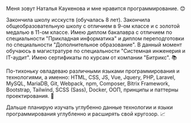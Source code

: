 Меня зовут Наталья Каукенова и мне нравится программирование. :blush:

Закончила школу исскуств (обучалась 8 лет). Закончила общеобразовательную школу с отличием в 9-ом классе и с золотой медалью в 11-ом классе. Имею диплом бакалавра с отличием по специальности "Прикладная информатика" и диплом переподготовки по специальности "Дополнительное образование". В данный момент обучаюсь в магистратуре по специальности "Системная инженерия и IT-аудит". Имею сертификаты по курсам от компании "Битрикс". :books: 

По-тихоньку овладеваю различными языками программирования и технологиями, а именно: HTML, CSS, JS, Vue, Jquery, PHP, Laravel, MySQL, MariaDB, Git, Webpack, npm, Composer, Bitrix Framework, Bootstrap, Tailwind, SCSS (Sass), Docker, ООП, принципы и паттерны проектирования. :100:

Дальше планирую изучать углубенно данные технологии и языки программирования углубленно и расширять свой кругозор. :chart_with_upwards_trend:
